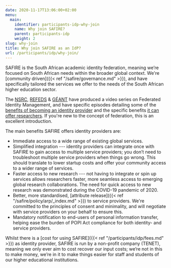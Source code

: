 ```yaml
---
date: 2020-11-17T13:06:00+02:00
menu:
  main:
    identifier: participants-idp-why-join
    name: Why join SAFIRE?
    parent: participants-idp
    weight: 2
slug: why-join
title: Why join SAFIRE as an IdP?
url: /participants/idp/why-join/
---
```


SAFIRE is the South African academic identity federation, meaning we’re focused on South African needs within the broader global context. We're [community driven]({{< ref "/safire/governance.md" >}}), and have specifically tailored the services we offer to the needs of the South African higher education sector.

The [NSRC](https://nsrc.org/), [REFEDS](https://refeds.org/) & [GÉANT](http://geant.org/) have produced a video series on Federated Identity Management, and have specific episodes detailing some of the [benefits of becoming an identity provider](https://learn.nsrc.org/fedidm/idfed) and the specific benefits [it can offer researchers](https://learn.nsrc.org/fedidm/iam_researchers). If you're new to the concept of federation, this is an excellent introduction.

The main benefits SAFIRE offers identity providers are:

  * Immediate access to a wide range of existing global services.
  * Simplified integration --- identity providers can integrate once with SAFIRE to gain access to multiple service providers; you don’t need to troubleshoot multiple service providers when things go wrong. This should translate to lower startup costs and offer your community access to a wider range of services.
  * Faster access to new research --- not having to integrate or spin up services allows researchers faster, more seamless access to emerging global research collaborations. The need for quick access to new research was demonstrated during the COVID-19 pandemic of 2020.
  * Better, more standardised, [attribute release]({{< ref "/safire/policy/arp/_index.md" >}}) to service providers. We're committed to the principles of consent and minimality, and will negotiate with service providers on your behalf to ensure this.
  * Mandatory notification to end-users of personal information transfer, helping ease the burden of POPI Act compliance for both identity- and service providers.

Whilst there is a [cost for using SAFIRE]({{< ref "/participants/idp/fees.md" >}}) as identity provider, SAFIRE is run by a non-profit company (TENET), meaning we only ever aim to cost recover our input costs; we’re not in this to make money, we’re in it to make things easier for staff and students of our higher educational institutions.
